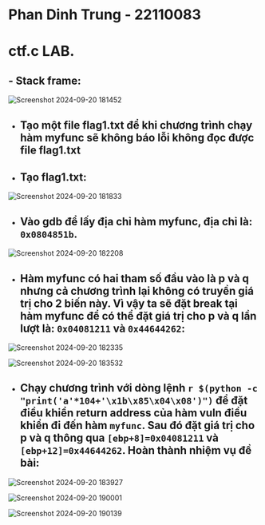 <h1>Phan Dinh Trung - 22110083</h1>

# ctf.c LAB.

## - Stack frame:

![Screenshot 2024-09-20 181452](https://github.com/user-attachments/assets/5a59b865-324b-47da-a314-3e57536cac19)

- ## Tạo một file flag1.txt để khi chương trình chạy hàm myfunc sẽ không báo lỗi không đọc được file flag1.txt
- ## Tạo flag1.txt:

![Screenshot 2024-09-20 181833](https://github.com/user-attachments/assets/534f448d-65eb-4989-881d-a22035e7e273)

- ## Vào gdb để lấy địa chỉ hàm myfunc, địa chỉ là: `0x0804851b`.

![Screenshot 2024-09-20 182208](https://github.com/user-attachments/assets/7632868a-9957-43a8-8f14-26cc72fd3e0c)

- ## Hàm myfunc có hai tham số đầu vào là p và q nhưng cả chương trình lại không có truyền giá trị cho 2 biến này. Vì vậy ta sẽ đặt break tại hàm myfunc để có thể đặt giá trị cho p và q lần lượt là: `0x04081211` và `0x44644262`:

![Screenshot 2024-09-20 182335](https://github.com/user-attachments/assets/a3310751-3711-4cf9-96ea-743e70a9a92c)

![Screenshot 2024-09-20 183532](https://github.com/user-attachments/assets/e9b1fdb1-8c8b-478e-af2b-09b832c0ab5c)

- ## Chạy chương trình với dòng lệnh `r $(python -c "print('a'*104+'\x1b\x85\x04\x08')")` để đặt điều khiển return address của hàm vuln điều khiển đi đến hàm `myfunc`. Sau đó đặt giá trị cho p và q thông qua `[ebp+8]=0x04081211` và `[ebp+12]=0x44644262`. Hoàn thành nhiệm vụ đề bài:

![Screenshot 2024-09-20 183927](https://github.com/user-attachments/assets/d9a3a687-f6c7-4a84-9bfa-2be88be75df3)

![Screenshot 2024-09-20 190001](https://github.com/user-attachments/assets/9b65e21c-7287-40a5-9a15-c319b4e86c4f)

![Screenshot 2024-09-20 190139](https://github.com/user-attachments/assets/5125a8f7-6f7c-4e72-8305-27d321a617dd)
